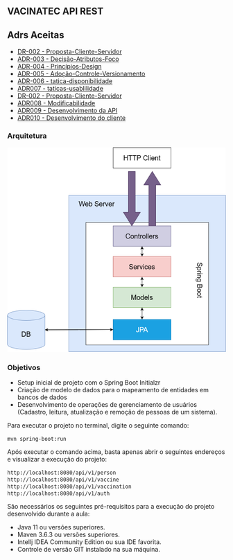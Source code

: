 <h2>VACINATEC API REST</h2>

## Adrs Aceitas

* [DR-002 - Proposta-Cliente-Servidor](adrs/aceitas/ADR-002-Proposta-Cliente-Servidor.md)
* [ADR-003 - Decisão-Atributos-Foco](adrs/aceitas/ADR-003-Decisão-Atributos-Foco.md)
* [ADR-004 - Princípios-Design](adrs/aceitas/ADR-004-Princípios-Design.md)
* [ADR-005 - Adoção-Controle-Versionamento](adrs/aceitas/ADR-005-Adoção-Controle-Versionamento.md)
* [ADR-006 - tatica-disponibilidade](adrs/aceitas/ADR-006-tatica-disponibilidade.md)
* [ADR007 - taticas-usablilidade](adrs/aceitas/ADR007-taticas-usablilidade.md)
* [DR-002 - Proposta-Cliente-Servidor](adrs/aceitas/ADR-002-Proposta-Cliente-Servidor.md)
* [ADR008 - Modificabilidade](adrs/aceitas/ADR-002-Proposta-Cliente-Servidor.md)
* [ADR009 - Desenvolvimento da API](adrs/aceitas/ADR9:Desenvolvimento-da-API.md)
* [ADR010 - Desenvolvimento do cliente](adrs/aceitas/ADR10Desenvolvimento-do-cliente.md)

### Arquitetura
![Arquitetura](adrs/aceitas/app-architecture.png)

### Objetivos

* Setup inicial de projeto com o Spring Boot Initialzr 
* Criação de modelo de dados para o mapeamento de entidades em bancos de dados
* Desenvolvimento de operações de gerenciamento de usuários (Cadastro, leitura, atualização e remoção de pessoas de um sistema).

Para executar o projeto no terminal, digite o seguinte comando:

```shell script
mvn spring-boot:run 
```

Após executar o comando acima, basta apenas abrir o seguintes endereços e visualizar a execução do projeto:

```
http://localhost:8080/api/v1/person
http://localhost:8080/api/v1/vaccine
http://localhost:8080/api/v1/vaccination
http://localhost:8080/api/v1/auth
```


São necessários os seguintes pré-requisitos para a execução do projeto desenvolvido durante a aula:

* Java 11 ou versões superiores.
* Maven 3.6.3 ou versões superiores.
* Intellj IDEA Community Edition ou sua IDE favorita.
* Controle de versão GIT instalado na sua máquina.
